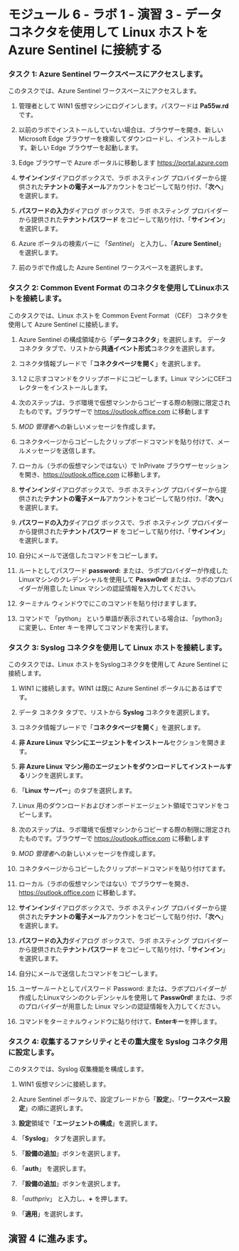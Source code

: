 ﻿# モジュール 6 - ラボ 1 - 演習 3 - データコネクタを使用して Linux ホストを Azure Sentinel に接続する

### タスク 1: Azure Sentinel ワークスペースにアクセスします。

このタスクでは、Azure Sentinel ワークスペースにアクセスします。

1. 管理者として WIN1 仮想マシンにログインします。パスワードは **Pa55w.rd** です。  

2. 以前のラボでインストールしていない場合は、ブラウザーを開き、新しい Microsoft Edge ブラウザーを検索してダウンロードし、インストールします。新しい Edge ブラウザーを起動します。

3. Edge ブラウザーで Azure ポータルに移動します https://portal.azure.com

4. **サインイン**ダイアログボックスで、ラボ ホスティング プロバイダーから提供された**テナントの電子メール**アカウントをコピーして貼り付け、「**次へ**」を選択します。

5. **パスワードの入力**ダイアログ ボックスで、ラボ ホスティング プロバイダーから提供された**テナントパスワード** をコピーして貼り付け、「**サインイン**」を選択します。

6. Azure ポータルの検索バーに 「*Sentinel*」 と入力し、「**Azure Sentinel**」 を選択します。

7. 前のラボで作成した Azure Sentinel ワークスペースを選択します。

### タスク 2: Common Event Format のコネクタを使用してLinuxホストを接続します。

このタスクでは、Linux ホストを Common Event Format （CEF） コネクタを使用して Azure Sentinel に接続します。

1. Azure Sentinel の構成領域から「**データコネクタ**」を選択します。  データ コネクタ タブで、リストから**共通イベント形式**コネクタを選択します。

2. コネクタ情報ブレードで「**コネクタページを開く**」を選択します。

3. 1.2 に示すコマンドをクリップボードにコピーします。Linux マシンにCEFコレクターをインストールします。

4. 次のステップは、ラボ環境で仮想マシンからコピーする際の制限に限定されたものです。ブラウザーで https://outlook.office.com に移動します

5. *MOD 管理者*への新しいメッセージを作成します。

6. コネクタページからコピーしたクリップボードコマンドを貼り付けて、メールメッセージを送信します。

7. ローカル（ラボの仮想マシンではない）で InPrivate ブラウザーセッションを開き、https://outlook.office.com に移動します。

8. **サインイン**ダイアログボックスで、ラボ ホスティング プロバイダーから提供された**テナントの電子メール**アカウントをコピーして貼り付け、「**次へ**」を選択します。

9. **パスワードの入力**ダイアログ ボックスで、ラボ ホスティング プロバイダーから提供された**テナントパスワード** をコピーして貼り付け、「**サインイン**」を選択します。

10. 自分にメールで送信したコマンドをコピーします。

11. ルートとしてパスワード **password:** または、ラボプロバイダーが作成したLinuxマシンのクレデンシャルを使用して **Passw0rd!** または、ラボのプロバイダーが用意した Linux マシンの認証情報を入力してください。

12. ターミナル ウィンドウでにこのコマンドを貼り付けますします。

13. コマンドで 「python」 という単語が表示されている場合は、「python3」 に変更し、Enter キーを押してコマンドを実行します。

### タスク 3: Syslog コネクタを使用して Linux ホストを接続します。

このタスクでは、Linux ホストをSyslogコネクタを使用して Azure Sentinel に接続します。

1. WIN1 に接続します。WIN1 は既に Azure Sentinel ポータルにあるはずです。  

2. データ コネクタ タブで、リストから **Syslog** コネクタを選択します。

3. コネクタ情報ブレードで「**コネクタページを開く**」を選択します。

4. **非 Azure Linux マシンにエージェントをインストール**セクションを開きます。

5. **非 Azure Linux マシン用のエージェントをダウンロードしてインストールする**リンクを選択します。 

6. 「**Linux サーバー**」のタブを選択します。

7. Linux 用のダウンロードおよびオンボードエージェント領域でコマンドをコピーします。

8. 次のステップは、ラボ環境で仮想マシンからコピーする際の制限に限定されたものです。ブラウザーで https://outlook.office.com に移動します

9. *MOD 管理者*への新しいメッセージを作成します。

10. コネクタページからコピーしたクリップボードコマンドを貼り付けてます。

11. ローカル（ラボの仮想マシンではない）でブラウザーを開き、https://outlook.office.com に移動します。

12. **サインイン**ダイアログボックスで、ラボ ホスティング プロバイダーから提供された**テナントの電子メール**アカウントをコピーして貼り付け、「**次へ**」 を選択します。

13. **パスワードの入力**ダイアログ ボックスで、ラボ ホスティング プロバイダーから提供された**テナントパスワード** をコピーして貼り付け、「**サインイン**」を選択します。

14. 自分にメールで送信したコマンドをコピーします。

15. ユーザー*ルート*としてパスワード Password: または、ラボプロバイダーが作成したLinuxマシンのクレデンシャルを使用して **Passw0rd!** または、ラボのプロバイダーが用意した Linux マシンの認証情報を入力してください。  

16. コマンドをターミナルウィンドウに貼り付けて、**Enterキー**を押します。

### タスク 4: 収集するファシリティとその重大度を Syslog コネクタ用に設定します。

このタスクでは、Syslog 収集機能を構成します。

1. WIN1 仮想マシンに接続します。

2. Azure Sentinel ポータルで、設定ブレードから「**設定**」、「**ワークスペース設定**」の順に選択します。

3. **設定**領域で「**エージェントの構成**」を選択します。

4. 「**Syslog**」 タブを選択します。

5. 「**設備の追加**」ボタンを選択します。

6. 「**auth**」 を選択します。

7. 「**設備の追加**」ボタンを選択します。

8. 「*authpriv*」 と入力し、**+** を押します。

9. 「**適用**」を選択します。

## 演習 4 に進みます。
